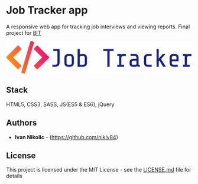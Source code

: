 # Job Tracker app

A responsive web app for tracking job interviews and viewing reports. Final project for [BIT](http://www.bgit.rs/)

![No more Tabs](/img/logo_text.png)


## Stack

HTML5, CSS3, SASS, JS(ES5 & ES6), jQuery


## Authors

* **Ivan Nikolic** - (https://github.com/nikiv84)

## License

This project is licensed under the MIT License - see the [LICENSE.md](LICENSE.md) file for details
